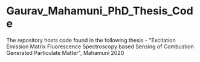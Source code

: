 # Gaurav_Mahamuni_PhD_Thesis_Code
The repository hosts code found in the following thesis - "Excitation Emission Matrix Fluorescence Spectroscopy based Sensing of Combustion Generated Particulate Matter", Mahamuni 2020
